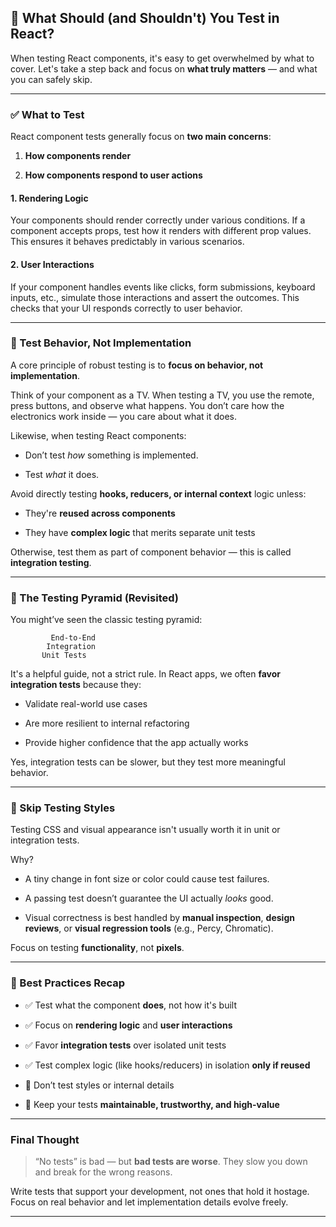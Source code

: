 

## 🧪 What Should (and Shouldn't) You Test in React?

When testing React components, it's easy to get overwhelmed by what to cover. Let's take a step back and focus on **what truly matters** — and what you can safely skip.

---

### ✅ What to Test

React component tests generally focus on **two main concerns**:

1. **How components render**
    
2. **How components respond to user actions**
    

#### 1. Rendering Logic

Your components should render correctly under various conditions. If a component accepts props, test how it renders with different prop values. This ensures it behaves predictably in various scenarios.

#### 2. User Interactions

If your component handles events like clicks, form submissions, keyboard inputs, etc., simulate those interactions and assert the outcomes. This checks that your UI responds correctly to user behavior.

---

### 🤖 Test Behavior, Not Implementation

A core principle of robust testing is to **focus on behavior, not implementation**.

Think of your component as a TV. When testing a TV, you use the remote, press buttons, and observe what happens. You don’t care how the electronics work inside — you care about what it does.

Likewise, when testing React components:

- Don’t test _how_ something is implemented.
    
- Test _what_ it does.
    

Avoid directly testing **hooks, reducers, or internal context** logic unless:

- They're **reused across components**
    
- They have **complex logic** that merits separate unit tests
    

Otherwise, test them as part of component behavior — this is called **integration testing**.

---

### 🧱 The Testing Pyramid (Revisited)

You might’ve seen the classic testing pyramid:

```
         End-to-End
        Integration
       Unit Tests
```

It's a helpful guide, not a strict rule. In React apps, we often **favor integration tests** because they:

- Validate real-world use cases
    
- Are more resilient to internal refactoring
    
- Provide higher confidence that the app actually works
    

Yes, integration tests can be slower, but they test more meaningful behavior.

---

### 🎨 Skip Testing Styles

Testing CSS and visual appearance isn't usually worth it in unit or integration tests.

Why?

- A tiny change in font size or color could cause test failures.
    
- A passing test doesn’t guarantee the UI actually _looks_ good.
    
- Visual correctness is best handled by **manual inspection**, **design reviews**, or **visual regression tools** (e.g., Percy, Chromatic).
    

Focus on testing **functionality**, not **pixels**.

---

### 🧠 Best Practices Recap

- ✅ Test what the component **does**, not how it's built
    
- ✅ Focus on **rendering logic** and **user interactions**
    
- ✅ Favor **integration tests** over isolated unit tests
    
- ✅ Test complex logic (like hooks/reducers) in isolation **only if reused**
    
- 🚫 Don’t test styles or internal details
    
- 🧪 Keep your tests **maintainable, trustworthy, and high-value**
    

---

### Final Thought

> “No tests” is bad — but **bad tests are worse**. They slow you down and break for the wrong reasons.

Write tests that support your development, not ones that hold it hostage. Focus on real behavior and let implementation details evolve freely.

---
